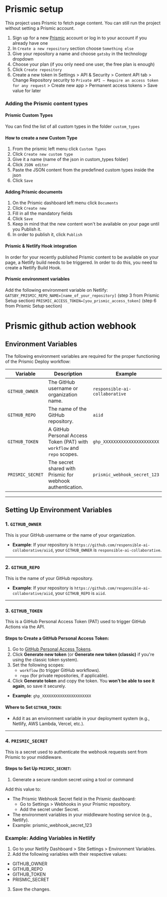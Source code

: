 # Prismic setup

This project uses Prismic to fetch page content. You can still run the project without setting a Prismic account.

1. Sign up for a new [Prismic](https://prismic.io/) account or log in to your account if you already have one
2. In `Create a new repository` section choose `Something else`
3. Give your repository a name and choose `gatsby` in the technology dropdown
4. Choose your plan (if you only need one user, the free plan is enough)
5. Click `Create repository`
6. Create a new token in Settings > API & Security > Content API tab > Change Repository security to `Private API – Require an access token for any request` > Create new app > Permanent access tokens > Save value for later

### Adding the Prismic content types

#### Prismic Custom Types
You can find the list of all custom types in the folder `custom_types`

#### How to create a new Custom Type
1. From the prismic left menu click `Custom Types`
2. Click `Create new custom type`
3. Give it a name (name of the json in custom_types folder)
4. Click `JSON editor`
5. Paste the JSON content from the predefined custom types inside the json
6. Click `Save`

#### Adding Prismic documents

1. On the Prismic dashboard left menu click `Documents`
2. Click `Create new`
3. Fill in all the mandatory fields
4. Click `Save`
5. Keep in mind that the new content won't be available on your page until you Publish it.
6. In order to publish it, click `Publish`

#### Prismic & Netlify Hook integration

In order for your recently published Prismic content to be available on your page, a Netlify build needs to be triggered.
In order to do this, you need to create a Netlify Build Hook.

#### Prismic environment variables

Add the following environment variable on Netlify: 
`GATSBY_PRISMIC_REPO_NAME=[name_of_your_repository]` (step 3 from Prismic Setup section)
`PRISMIC_ACCESS_TOKEN=[you_prismic_access_token]` (step 6 from Prismic Setup section)

# Prismic github action webhook

## Environment Variables

The following environment variables are required for the proper functioning of the Prismic Deploy workflow:

| Variable         | Description                                   | Example                           |
|-------------------|-----------------------------------------------|-----------------------------------|
| `GITHUB_OWNER`   | The GitHub username or organization name.     | `responsible-ai-collaborative`                       |
| `GITHUB_REPO`    | The name of the GitHub repository.            | `aiid`                           |
| `GITHUB_TOKEN`   | A GitHub Personal Access Token (PAT) with `workflow` and `repo` scopes. | `ghp_XXXXXXXXXXXXXXXXXXXXXX`     |
| `PRISMIC_SECRET` | The secret shared with Prismic for webhook authentication. | `prismic_webhook_secret_123`     |

---

## Setting Up Environment Variables

### **1. `GITHUB_OWNER`**
This is your GitHub username or the name of your organization.

- **Example**: If your repository is `https://github.com/responsible-ai-collaborative/aiid`, your `GITHUB_OWNER` is `responsible-ai-collaborative`.

---

### **2. `GITHUB_REPO`**
This is the name of your GitHub repository.

- **Example**: If your repository is `https://github.com/responsible-ai-collaborative/aiid`, your `GITHUB_REPO` is `aiid`.

---

### **3. `GITHUB_TOKEN`**
This is a GitHub Personal Access Token (PAT) used to trigger GitHub Actions via the API.

#### Steps to Create a GitHub Personal Access Token:
1. Go to [GitHub Personal Access Tokens](https://github.com/settings/tokens).
2. Click **Generate new token** (or **Generate new token (classic)** if you're using the classic token system).
3. Set the following scopes:
   - `workflow` (to trigger GitHub workflows).
   - `repo` (for private repositories, if applicable).
4. Click **Generate token** and copy the token. You **won’t be able to see it again**, so save it securely.

- **Example**: `ghp_XXXXXXXXXXXXXXXXXXXXXX`

#### Where to Set `GITHUB_TOKEN`:
- Add it as an environment variable in your deployment system (e.g., Netlify, AWS Lambda, Vercel, etc.).

---

### **4. `PRISMIC_SECRET`**
This is a secret used to authenticate the webhook requests sent from Prismic to your middleware.

#### Steps to Set Up `PRISMIC_SECRET`:
1. Generate a secure random secret using a tool or command

Add this value to:

- The Prismic Webhook Secret field in the Prismic dashboard:
  - Go to Settings > Webhooks in your Prismic repository.
  - Add the secret under Secret.
- The environment variables in your middleware hosting service (e.g., Netlify).
- Example: prismic_webhook_secret_123

### Example: Adding Variables in Netlify
1. Go to your Netlify Dashboard > Site Settings > Environment Variables.
2. Add the following variables with their respective values:
  - GITHUB_OWNER
  - GITHUB_REPO
  - GITHUB_TOKEN
  - PRISMIC_SECRET
3. Save the changes.